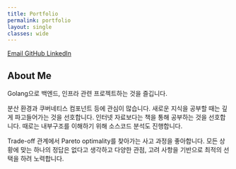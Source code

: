 ```yaml
---
title: Portfolio
permalink: portfolio
layout: single
classes: wide
---
```


<a href="mailto:kbzjung359@gmail.com" rel="me" class="u-email">
    <meta itemprop="email" content="kbzjung359@gmail.com" />
    <i class="fas fa-fw fa-envelope-square" aria-hidden="true"></i><span class="label">Email</span>
</a>

<a href="https://github.com/KumKeeHyun" rel="nofollow noopener noreferrer me" itemprop="sameAs">
    <i class="fab fa-fw fa-github" aria-hidden="true"></i>
    <span class="label">GitHub</span>
</a>

<a href="https://www.linkedin.com/in/%EA%B8%B0%ED%98%84-%EA%B8%88-a36b141ba/" rel="nofollow noopener noreferrer me" itemprop="sameAs">
    <i class="fab fa-fw fa-linkedin" aria-hidden="true"></i>
    <span class="label">LinkedIn</span>
</a>

## About Me

Golang으로 백엔드, 인프라 관련 프로젝트하는 것을 즐깁니다.

분산 환경과 쿠버네티스 컴포넌트 등에 관심이 많습니다.
새로운 지식을 공부할 때는 깊게 파고들어가는 것을 선호합니다. 인터넷 자료보다는 책을 통해 공부하는 것을 선호합니다. 때로는 내부구조를 이해하기 위해 소스코드 분석도 진행합니다.

Trade-off 관계에서 Pareto optimality를 찾아가는 사고 과정을 좋아합니다. 
모든 상황에 맞는 하나의 정답은 없다고 생각하고 다양한 관점, 고려 사항을 기반으로 최적의 선택을 하려 노력합니다.

<object data="/assets/pdf/portfolio.pdf" width="800" height="800" type='application/pdf'></object>


<div style="display: none">
	<a href="https://hits.seeyoufarm.com"><img src="https://hits.seeyoufarm.com/api/count/incr/badge.svg?url=https%3A%2F%2Fkumkeehyun.github.io%2Fportfolio&count_bg=%23F9B0B0&title_bg=%23555555&icon=&icon_color=%23E7E7E7&title=hits&edge_flat=false"/></a>
</div>